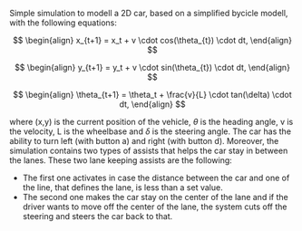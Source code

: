 Simple simulation to modell a 2D car, based on a simplified bycicle modell, with the following equations:

$$
\begin{align}
x_{t+1} = x_t + v \cdot cos(\theta_{t}) \cdot dt,
\end{align}
$$

$$
\begin{align}
y_{t+1} = y_t + v \cdot sin(\theta_{t}) \cdot dt,
\end{align}
$$

$$
\begin{align}
\theta_{t+1} = \theta_t + \frac{v}{L} \cdot tan(\delta) \cdot dt,
\end{align}
$$


where (x,y) is the current position of the vehicle, $\theta$  is the heading angle, v is the velocity, L is the wheelbase and $\delta$ is the steering angle. The car has the ability to turn left (with button a) and right (with button d). Moreover, the simulation contains two types of assists that helps the car stay in between the lanes. These two lane keeping assists are the following:

- The first one activates in case the distance between the car and one of the line, that defines the lane, is less than a set value.
- The second one makes the car stay on the center of the lane and if the driver wants to move off the center of the lane, the system cuts off the steering and steers the car back to that.


